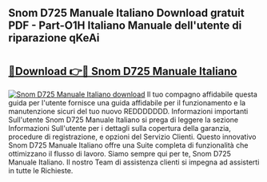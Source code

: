 ## Snom D725 Manuale Italiano Download gratuit PDF - Part-O1H Italiano Manuale dell'utente di riparazione qKeAi

# <h2><a href="http://dfdadkf.blite.top/?on=Snom+D725+Manuale+Italiano">🔗Download 👉🔴 Snom D725 Manuale Italiano</a></h2>

[![Snom D725 Manuale Italiano download](https://i.imgur.com/lujVjoI.png)](http://dfdadkf.blite.top/?on=Snom+D725+Manuale+Italiano)
Il tuo compagno affidabile questa guida per l'utente fornisce una guida affidabile per il funzionamento e la manutenzione sicuri del tuo nuovo REDDDDDDD. Informazioni importanti Sull'utente Snom D725 Manuale Italiano si prega di leggere la sezione Informazioni Sull'utente per i dettagli sulla copertura della garanzia, procedure di registrazione, e opzioni del Servizio Clienti. Questo innovativo Snom D725 Manuale Italiano offre una Suite completa di funzionalità che ottimizzano il flusso di lavoro. Siamo sempre qui per te, Snom D725 Manuale Italiano. Il nostro Team di assistenza clienti si impegna ad assisterti in tutte le Richieste.
